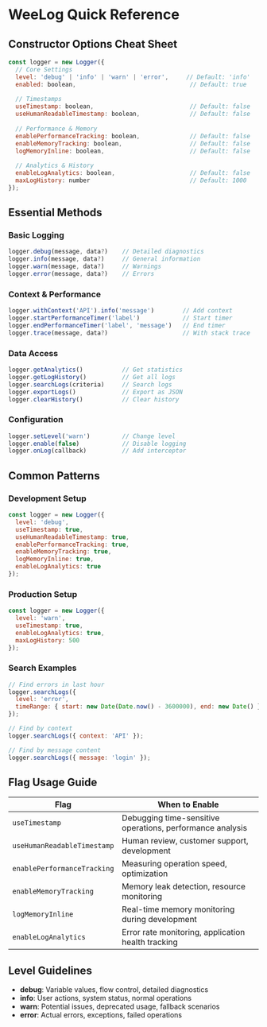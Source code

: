 # WeeLog Quick Reference

## Constructor Options Cheat Sheet

```javascript
const logger = new Logger({
  // Core Settings
  level: 'debug' | 'info' | 'warn' | 'error',     // Default: 'info'
  enabled: boolean,                                // Default: true
  
  // Timestamps
  useTimestamp: boolean,                           // Default: false
  useHumanReadableTimestamp: boolean,              // Default: false
  
  // Performance & Memory
  enablePerformanceTracking: boolean,              // Default: false
  enableMemoryTracking: boolean,                   // Default: false
  logMemoryInline: boolean,                        // Default: false
  
  // Analytics & History
  enableLogAnalytics: boolean,                     // Default: false
  maxLogHistory: number                            // Default: 1000
});
```

## Essential Methods

### Basic Logging
```javascript
logger.debug(message, data?)    // Detailed diagnostics
logger.info(message, data?)     // General information
logger.warn(message, data?)     // Warnings
logger.error(message, data?)    // Errors
```

### Context & Performance
```javascript
logger.withContext('API').info('message')        // Add context
logger.startPerformanceTimer('label')            // Start timer
logger.endPerformanceTimer('label', 'message')   // End timer
logger.trace(message, data?)                     // With stack trace
```

### Data Access
```javascript
logger.getAnalytics()           // Get statistics
logger.getLogHistory()          // Get all logs
logger.searchLogs(criteria)     // Search logs
logger.exportLogs()             // Export as JSON
logger.clearHistory()           // Clear history
```

### Configuration
```javascript
logger.setLevel('warn')         // Change level
logger.enable(false)            // Disable logging
logger.onLog(callback)          // Add interceptor
```

## Common Patterns

### Development Setup
```javascript
const logger = new Logger({
  level: 'debug',
  useTimestamp: true,
  useHumanReadableTimestamp: true,
  enablePerformanceTracking: true,
  enableMemoryTracking: true,
  logMemoryInline: true,
  enableLogAnalytics: true
});
```

### Production Setup
```javascript
const logger = new Logger({
  level: 'warn',
  useTimestamp: true,
  enableLogAnalytics: true,
  maxLogHistory: 500
});
```

### Search Examples
```javascript
// Find errors in last hour
logger.searchLogs({
  level: 'error',
  timeRange: { start: new Date(Date.now() - 3600000), end: new Date() }
});

// Find by context
logger.searchLogs({ context: 'API' });

// Find by message content
logger.searchLogs({ message: 'login' });
```

## Flag Usage Guide

| Flag | When to Enable |
|------|----------------|
| `useTimestamp` | Debugging time-sensitive operations, performance analysis |
| `useHumanReadableTimestamp` | Human review, customer support, development |
| `enablePerformanceTracking` | Measuring operation speed, optimization |
| `enableMemoryTracking` | Memory leak detection, resource monitoring |
| `logMemoryInline` | Real-time memory monitoring during development |
| `enableLogAnalytics` | Error rate monitoring, application health tracking |

## Level Guidelines

- **debug**: Variable values, flow control, detailed diagnostics
- **info**: User actions, system status, normal operations
- **warn**: Potential issues, deprecated usage, fallback scenarios
- **error**: Actual errors, exceptions, failed operations